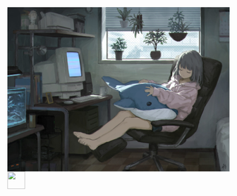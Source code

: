 <img align="top" src="images/animebg1.jpg"/>
<img src="https://media.giphy.com/media/vFKqnCdLPNOKc/giphy.gif" width="40" height="40" />


